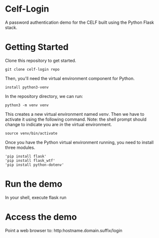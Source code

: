 # Celf-Login
A password authentication demo for the CELF built using the Python Flask stack.

# Getting Started
Clone this repository to get started. 

    git clone celf-login repo

Then, you'll need the virtual environment component for Python.

    install python3-venv


In the repository directory, we can run:

    python3 -m venv venv

This creates a new virtual environment named *venv*. Then we have to activate it using the following command. Note: the shell prompt should change to indicate you are *in* the virtual environment.

    source venv/bin/activate

Once you have the Python virtual environment running, you need to install three modules.

    'pip install flask'
    'pip install flask_wtf'
    'pip install python-dotenv'

# Run the demo
In your shell, execute 
    flask run

# Access the demo
Point a web browser to: http:hostname.domain.suffix/login
